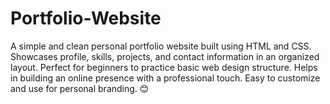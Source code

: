 # Portfolio-Website
A simple and clean personal portfolio website built using HTML and CSS.
Showcases profile, skills, projects, and contact information in an organized layout.
Perfect for beginners to practice basic web design structure.
Helps in building an online presence with a professional touch.
Easy to customize and use for personal branding. 😊

